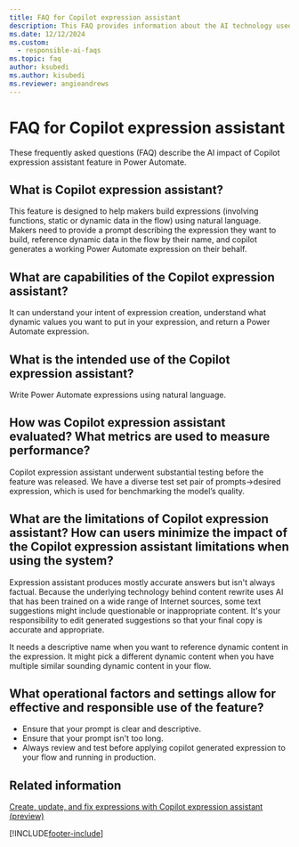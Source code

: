 ```yaml
---
title: FAQ for Copilot expression assistant
description: This FAQ provides information about the AI technology used in Power Automate, along with key considerations and details about how AI is used, how it was tested and evaluated, and any specific limitations.
ms.date: 12/12/2024
ms.custom:
  - responsible-ai-faqs
ms.topic: faq
author: ksubedi
ms.author: kisubedi
ms.reviewer: angieandrews
---
```


# FAQ for Copilot expression assistant

These frequently asked questions (FAQ) describe the AI impact of Copilot expression assistant feature in Power Automate.

## What is Copilot expression assistant?

This feature is designed to help makers build expressions (involving functions, static or dynamic data in the flow) using natural language. Makers need to provide a prompt describing the expression they want to build, reference dynamic data in the flow by their name, and copilot generates a working Power Automate expression on their behalf.

## What are capabilities of the Copilot expression assistant?

It can understand your intent of expression creation, understand what dynamic values you want to put in your expression, and return a Power Automate expression.

## What is the intended use of the Copilot expression assistant?

Write Power Automate expressions using natural language.

## How was Copilot expression assistant evaluated? What metrics are used to measure performance?

Copilot expression assistant underwent substantial testing before the feature was released. We have a diverse test set pair of prompts->desired expression, which is used for benchmarking the model’s quality.

## What are the limitations of Copilot expression assistant? How can users minimize the impact of the Copilot expression assistant limitations when using the system?

Expression assistant produces mostly accurate answers but isn't always factual. Because the underlying technology behind content rewrite uses AI that has been trained on a wide range of Internet sources, some text suggestions might include questionable or inappropriate content. It's your responsibility to edit generated suggestions so that your final copy is accurate and appropriate.  

It needs a descriptive name when you want to reference dynamic content in the expression. It might pick a different dynamic content when you have multiple similar sounding dynamic content in your flow.

## What operational factors and settings allow for effective and responsible use of the feature?

- Ensure that your prompt is clear and descriptive.
- Ensure that your prompt isn't too long.
- Always review and test before applying copilot generated expression to your flow and running in production.

## Related information

[Create, update, and fix expressions with Copilot expression assistant (preview)](expressions-copilot.md)

[!INCLUDE[footer-include](./includes/footer-banner.md)]

